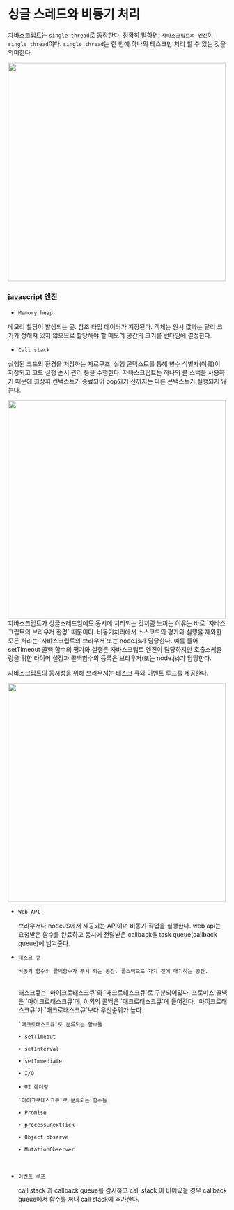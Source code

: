 # 싱글 스레드와 비동기 처리

자바스크립트는 `single thread`로 동작한다. 정확히 말하면, `자바스크립트의 엔진`이 `single thread`이다.
`single thread`는 한 번에 하나의 테스크만 처리 할 수 있는 것을 의미한다.

<img src="https://velog.velcdn.com/images%2Feamon3481%2Fpost%2F9a805692-a04e-43da-93cf-81de3984cc37%2FJSEn.PNG" width="500">

<br />

### javascript 엔진

- `Memory heap`

메모리 할당이 발생되는 곳. 참조 타입 데이터가 저장된다. 객체는 원시 값과는 달리 크기가 정해져 있지 않으므로 할당해야 할 메모리 공간의 크기를 런타임에 결정한다.

- `Call stack`

실행된 코드의 환경을 저장하는 자료구조. 실행 콘텍스트를 통해 변수 식별자(이름)이 저장되고 코드 실행 순서 관리 등을 수행한다. 자바스크립트는 하나의 콜 스택을 사용하기 때문에 최상휘 컨택스트가 종료되어 pop되기 전까지는 다른 콘택스트가 실행되지 않는다.

<img src="https://img1.daumcdn.net/thumb/R1280x0/?scode=mtistory2&fname=https%3A%2F%2Fblog.kakaocdn.net%2Fdn%2FwyILC%2Fbtrdon3nQV9%2FyWgZ1qDmEZDwzINEm5dkf1%2Fimg.png" width="500">
자바스크립트가 싱글스레드임에도 동시에 처리되는 것처럼 느끼는 이유는 바로 `자바스크립트의 브라우저 환경` 때문이다.
비동기처리에서 소스코드의 평가와 실행을 제외한 모든 처리는 `자바스크립트의 브라우저`또는 node.js가 담당한다.
예를 들어 setTimeout 콜백 함수의 평가와 실행은 자바스크립트 엔진이 담당하지만 호출스케줄링을 위한 타이머 설정과 콜백함수의 등록은 브라우저(또는 node.js)가 담당한다.

자바스크립트의 동시성을 위해 브라우저는 태스크 큐와 이벤트 루프를 제공한다.

<img src="https://media.vlpt.us/images/choijw1116/post/0bf9064d-f4be-4134-912e-8832b80a3b7b/javascript_runtime.png" width="500">

- `Web API`

  브라우저나 nodeJS에서 제공되는 API이며 비동기 작업을 실행한다. web api는 요청받은 함수를 완료하고 동시에 전달받은 callback을 task queue(callback queue)에 넘겨준다.

- `태스크 큐`

      비동기 함수의 콜백함수가 푸시 되는 공간. 콜스택으로 가기 전에 대기하는 공간.

  <br />
  태스크큐는 `마이크로태스크큐`와 `매크로태스크큐`로 구분되어있다. 프로미스 콜백은 `마이크로태스크큐`에, 이외의 콜백은 `매크로태스크큐`에 들어간다. `마이크로태스크큐`가 `매크로태스크큐`보다 우선순위가 높다.

      `매크로태스크큐`로 분류되는 함수들

      ∙ setTimeout

      ∙ setInterval

      ∙ setImmediate

      ∙ I/O

      ∙ UI 렌더링

      `마이크로태스크큐`로 분류되는 함수들

      ∙ Promise

      ∙ process.nextTick

      ∙ Object.observe

      ∙ MutationObserver

<br />

- `이벤트 루프`

  call stack 과 callback queue를 감시하고 call stack 이 비어있을 경우 callback queue에서 함수를 꺼내 call stack에 추가한다.
